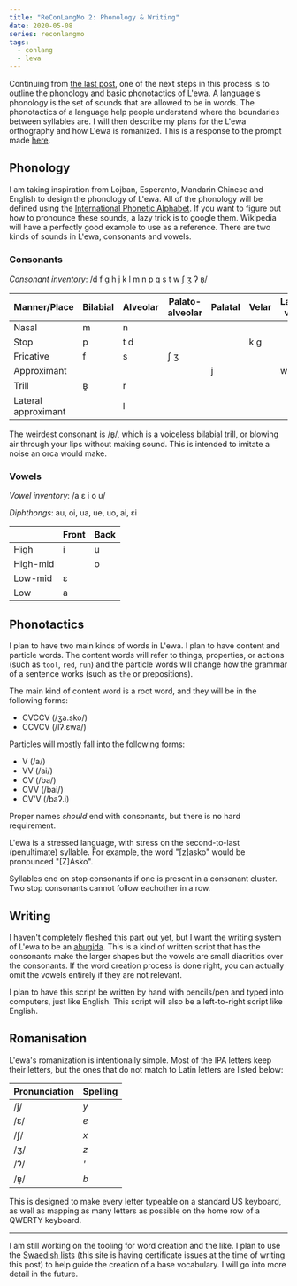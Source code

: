 ```yaml
---
title: "ReConLangMo 2: Phonology & Writing"
date: 2020-05-08
series: reconlangmo
tags:
  - conlang
  - lewa
---
```


Continuing from [the last post][rclm1], one of the next steps in this process is
to outline the phonology and basic phonotactics of L'ewa. A language's phonology
is the set of sounds that are allowed to be in words. The phonotactics of a
language help people understand where the boundaries between syllables are. I
will then describe my plans for the L'ewa orthography and how L'ewa is
romanized. This is a response to the prompt made [here][rclm2prompt].

[rclm1]: https://christine.website/blog/reconlangmo-1-name-ctx-history-2020-05-05
[rclm2prompt]: https://www.reddit.com/r/conlangs/comments/gfp3hw/reconlangmo_2_phonology_writing/

## Phonology

I am taking inspiration from Lojban, Esperanto, Mandarin Chinese and English to
design the phonology of L'ewa. All of the phonology will be defined using the
[International Phonetic Alphabet][ipa]. If you want to figure out how to
pronounce these sounds, a lazy trick is to google them. Wikipedia will have a
perfectly good example to use as a reference. There are two kinds of sounds in
L'ewa, consonants and vowels.

[ipa]: https://en.wikipedia.org/wiki/International_Phonetic_Alphabet

### Consonants

*Consonant inventory*: /d f g h j k l m n p q s t w ʃ ʒ ʔ ʙ̥/

| Manner/Place        | Bilabial | Alveolar | Palato-alveolar | Palatal | Velar | Labio-velar | Uvular | Glottal |
|---------------------|----------|----------|-----------------|---------|-------|-------------|--------|---------|
| Nasal               | m        | n        |                 |         |       |             |        |         |
| Stop                | p        | t d      |                 |         | k g   |             | q      | ʔ       |
| Fricative           | f        | s        | ʃ ʒ             |         |       |             |        | h       |
| Approximant         |          |          |                 | j       |       | w           |        |         |
| Trill               | ʙ̥        | r        |                 |         |       |             |        |         |
| Lateral approximant |          | l        |                 |         |       |             |        |         |

The weirdest consonant is /ʙ̥/, which is a voiceless bilabial trill, or blowing
air through your lips without making sound. This is intended to imitate a noise
an orca would make.

### Vowels

*Vowel inventory*: /a ɛ i o u/

*Diphthongs*: au, oi, ua, ue, uo, ai, ɛi

|          | Front | Back |
|----------|-------|------|
| High     | i     | u    |
| High-mid |       | o    |
| Low-mid  | ɛ     |      |
| Low      | a     |      |

## Phonotactics

I plan to have two main kinds of words in L'ewa. I plan to have content and
particle words. The content words will refer to things, properties, or actions
(such as `tool`, `red`, `run`) and the particle words will change how the
grammar of a sentence works (such as `the` or prepositions).

The main kind of content word is a root word, and they will be in the following
forms:

- CVCCV (/ʒa.sko/)
- CCVCV (/lʔ.ɛwa/)

Particles will mostly fall into the following forms:

- V (/a/)
- VV (/ai/)
- CV (/ba/)
- CVV (/bai/)
- CV'V (/baʔ.i)

Proper names _should_ end with consonants, but there is no hard requirement.

L'ewa is a stressed language, with stress on the second-to-last (penultimate)
syllable. For example, the word "[z]asko" would be pronounced "[Z]Asko".

Syllables end on stop consonants if one is present in a consonant cluster. Two
stop consonants cannot follow eachother in a row. 

## Writing

I haven't completely fleshed this part out yet, but I want the writing system of
L'ewa to be an [abugida][abugida]. This is a kind of written script that has the
consonants make the larger shapes but the vowels are small diacritics over the
consonants. If the word creation process is done right, you can actually omit
the vowels entirely if they are not relevant.

[abugida]: https://en.wikipedia.org/wiki/Abugida

I plan to have this script be written by hand with pencils/pen and typed into
computers, just like English. This script will also be a left-to-right script
like English.

## Romanisation

L'ewa's romanization is intentionally simple. Most of the IPA letters keep their
letters, but the ones that do not match to Latin letters are listed below:

| Pronunciation | Spelling |
|---------------|----------|
| /j/           | *y*      |
| /ɛ/           | *e*      |
| /ʃ/           | *x*      |
| /ʒ/           | *z*      |
| /ʔ/           | *'*      |
| /ʙ̥/          | *b*      |

This is designed to make every letter typeable on a standard US keyboard, as
well as mapping as many letters as possible on the home row of a QWERTY
keyboard.

---

I am still working on the tooling for word creation and the like. I plan to use
the [Swaedish lists][swaedish] (this site is having certificate issues at the
time of writing this post) to help guide the creation of a base vocabulary. I
will go into more detail in the future.

[swaedish]: https://cals.info/word/list/
